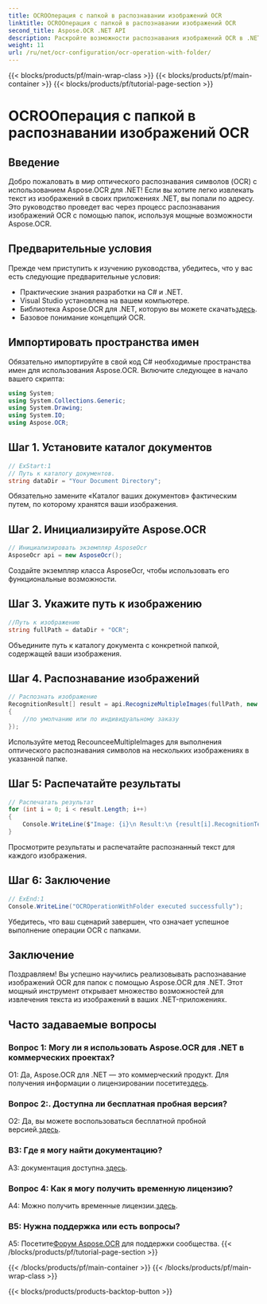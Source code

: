 ```yaml
---
title: OCROОперация с папкой в распознавании изображений OCR
linktitle: OCROОперация с папкой в распознавании изображений OCR
second_title: Aspose.OCR .NET API
description: Раскройте возможности распознавания изображений OCR в .NET с помощью Aspose.OCR. Легко извлекайте текст из изображений.
weight: 11
url: /ru/net/ocr-configuration/ocr-operation-with-folder/
---
```


{{< blocks/products/pf/main-wrap-class >}}
{{< blocks/products/pf/main-container >}}
{{< blocks/products/pf/tutorial-page-section >}}

# OCROОперация с папкой в распознавании изображений OCR

## Введение

Добро пожаловать в мир оптического распознавания символов (OCR) с использованием Aspose.OCR для .NET! Если вы хотите легко извлекать текст из изображений в своих приложениях .NET, вы попали по адресу. Это руководство проведет вас через процесс распознавания изображений OCR с помощью папок, используя мощные возможности Aspose.OCR.

## Предварительные условия

Прежде чем приступить к изучению руководства, убедитесь, что у вас есть следующие предварительные условия:

- Практические знания разработки на C# и .NET.
- Visual Studio установлена на вашем компьютере.
-  Библиотека Aspose.OCR для .NET, которую вы можете скачать[здесь](https://releases.aspose.com/ocr/net/).
- Базовое понимание концепций OCR.

## Импортировать пространства имен

Обязательно импортируйте в свой код C# необходимые пространства имен для использования Aspose.OCR. Включите следующее в начало вашего скрипта:

```csharp
using System;
using System.Collections.Generic;
using System.Drawing;
using System.IO;
using Aspose.OCR;
```

## Шаг 1. Установите каталог документов

```csharp
// ExStart:1
// Путь к каталогу документов.
string dataDir = "Your Document Directory";
```

Обязательно замените «Каталог ваших документов» фактическим путем, по которому хранятся ваши изображения.

## Шаг 2. Инициализируйте Aspose.OCR

```csharp
// Инициализировать экземпляр AsposeOcr
AsposeOcr api = new AsposeOcr();
```

Создайте экземпляр класса AsposeOcr, чтобы использовать его функциональные возможности.

## Шаг 3. Укажите путь к изображению

```csharp
//Путь к изображению
string fullPath = dataDir + "OCR";
```

Объедините путь к каталогу документа с конкретной папкой, содержащей ваши изображения.

## Шаг 4. Распознавание изображений

```csharp
// Распознать изображение
RecognitionResult[] result = api.RecognizeMultipleImages(fullPath, new RecognitionSettings
{
    //по умолчанию или по индивидуальному заказу
});
```

Используйте метод RecounceeMultipleImages для выполнения оптического распознавания символов на нескольких изображениях в указанной папке.

## Шаг 5: Распечатайте результаты

```csharp
// Распечатать результат
for (int i = 0; i < result.Length; i++)
{
    Console.WriteLine($"Image: {i}\n Result:\n {result[i].RecognitionText}");
}
```

Просмотрите результаты и распечатайте распознанный текст для каждого изображения.

## Шаг 6: Заключение

```csharp
// ExEnd:1
Console.WriteLine("OCROperationWithFolder executed successfully");
```

Убедитесь, что ваш сценарий завершен, что означает успешное выполнение операции OCR с папками.

## Заключение

Поздравляем! Вы успешно научились реализовывать распознавание изображений OCR для папок с помощью Aspose.OCR для .NET. Этот мощный инструмент открывает множество возможностей для извлечения текста из изображений в ваших .NET-приложениях.

## Часто задаваемые вопросы

### Вопрос 1: Могу ли я использовать Aspose.OCR для .NET в коммерческих проектах?

 О1: Да, Aspose.OCR для .NET — это коммерческий продукт. Для получения информации о лицензировании посетите[здесь](https://purchase.aspose.com/buy).

### Вопрос 2:. Доступна ли бесплатная пробная версия?

 О2: Да, вы можете воспользоваться бесплатной пробной версией.[здесь](https://releases.aspose.com/).

### В3: Где я могу найти документацию?

 A3: документация доступна.[здесь](https://reference.aspose.com/ocr/net/).

### Вопрос 4: Как я могу получить временную лицензию?

 A4: Можно получить временные лицензии.[здесь](https://purchase.aspose.com/temporary-license/).

### В5: Нужна поддержка или есть вопросы?

 A5: Посетите[Форум Aspose.OCR](https://forum.aspose.com/c/ocr/16) для поддержки сообщества.
{{< /blocks/products/pf/tutorial-page-section >}}

{{< /blocks/products/pf/main-container >}}
{{< /blocks/products/pf/main-wrap-class >}}

{{< blocks/products/products-backtop-button >}}
